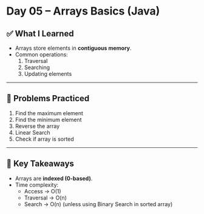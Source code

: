 # Day 05 – Arrays Basics (Java)

## ✅ What I Learned
- Arrays store elements in **contiguous memory**.
- Common operations:
  1. Traversal
  2. Searching
  3. Updating elements

---

## 📖 Problems Practiced
1. Find the maximum element
2. Find the minimum element
3. Reverse the array
4. Linear Search
5. Check if array is sorted

---

## 🔑 Key Takeaways
- Arrays are **indexed (0-based)**.
- Time complexity:
  - Access → O(1)
  - Traversal → O(n)
  - Search → O(n) (unless using Binary Search in sorted array)
